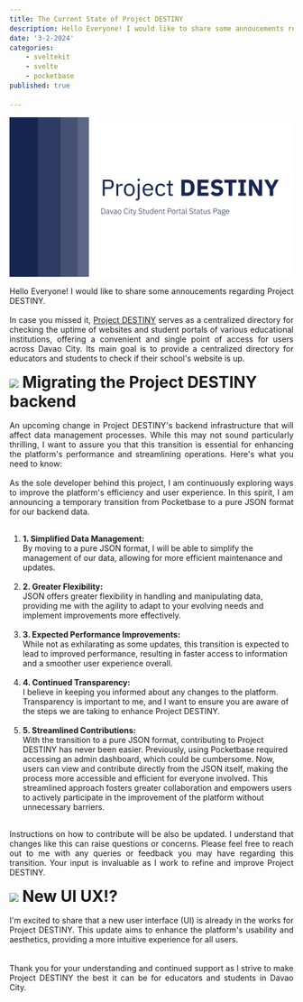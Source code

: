 ```yaml
---
title: The Current State of Project DESTINY
description: Hello Everyone! I would like to share some annoucements regarding Project DESTINY.
date: '3-2-2024'
categories:
    - sveltekit
    - svelte
    - pocketbase
published: true

---
```


<div style="display: flex; justify-content: center;">
 <img src="https://github.com/jeoooo/PROJECTDESTINY/raw/main/projectdestiny.png" alt="destiny" width="1000"/>
 </div>

<br>
 <div style="text-align: justify">
Hello Everyone! I would like to share some annoucements regarding Project DESTINY.
</div>
<br>
 <div style="text-align: justify">
In case you missed it, <a href="https://github.com/jeoooo/PROJECTDESTINY" target="_blank">Project DESTINY</a> serves as a centralized directory for checking the uptime of websites and student portals of various educational institutions, offering a convenient and single point of access for users across Davao City. Its main goal is to provide a centralized directory for educators and students to check if their school's website is up.
</div>
<br> 

<h1 class="text-3xl font-bold" style="display: inline;"><img src="https://www.streamscheme.com/wp-content/uploads/2020/04/ezgif.com-gif-maker.gif" width="40" style="display: inline;"/> Migrating the Project DESTINY backend </h1>
<br>
<br>
 <div style="text-align: justify">
An upcoming change in Project DESTINY's backend infrastructure that will affect data management processes. While this may not sound particularly thrilling, I want to assure you that this transition is essential for enhancing the platform's performance and streamlining operations. Here's what you need to know:
</div>

<br>
 <div style="text-align: justify">
 As the sole developer behind this project, I am continuously exploring ways to improve the platform's efficiency and user experience. In this spirit, I am announcing a temporary transition from Pocketbase to a pure JSON format for our backend data.
</div>

<br>
<ol >
    <li><strong>1. Simplified Data Management:</strong> <br> By moving to a pure JSON format, I will be able to simplify the management of our data, allowing for more efficient maintenance and updates. </li><br>
    <li><strong>2. Greater Flexibility:</strong> <br> JSON offers greater flexibility in handling and manipulating data, providing me with the agility to adapt to your evolving needs and implement improvements more effectively. </li><br>
    <li><strong>3. Expected Performance Improvements:</strong> <br> While not as exhilarating as some updates, this transition is expected to lead to improved performance, resulting in faster access to information and a smoother user experience overall. </li><br>
    <li><strong>4. Continued Transparency:</strong> <br> I believe in keeping you informed about any changes to the platform. Transparency is important to me, and I want to ensure you are aware of the steps we are taking to enhance Project DESTINY. </li><br>
    <li><strong>5. Streamlined Contributions: </strong> <br> With the transition to a pure JSON format, contributing to Project DESTINY has never been easier. Previously, using Pocketbase required accessing an admin dashboard, which could be cumbersome. Now, users can view and contribute directly from the JSON itself, making the process more accessible and efficient for everyone involved. This streamlined approach fosters greater collaboration and empowers users to actively participate in the improvement of the platform without unnecessary barriers. </li><br>
</ol>

 <div style="text-align: justify">
Instructions on how to contribute will be also be updated. I understand that changes like this can raise questions or concerns. Please feel free to reach out to me with any queries or feedback you may have regarding this transition. Your input is invaluable as I work to refine and improve Project DESTINY.
</div>
<br> 
<h1 class="text-3xl font-bold" style="display: inline;"><img src="https://media0.giphy.com/media/h35DVyqakmPFzZWq21/200.gif" width="50" style="display: inline;"/> New UI UX!? </h1>
<br> 
<br> 
 <div style="text-align: justify">
I'm excited to share that a new user interface (UI) is already in the works for Project DESTINY. This update aims to enhance the platform's usability and aesthetics, providing a more intuitive experience for all users.
</div>
<br>
<br>
 <div style="text-align: justify">
 Thank you for your understanding and continued support as I strive to make Project DESTINY the best it can be for educators and students in Davao City.
</div>
<br>
